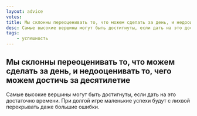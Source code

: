 ```yaml
---
layout: advice
votes:
title: Мы склонны переоценивать то, что можем сделать за день, и недооценивать то, чего можем достичь за десятилетие
desc: Самые высокие вершины могут быть достигнуты, если дать на это достаточно времени.
tags:
    - успешность
---
```


## Мы склонны переоценивать то, что можем сделать за день, и недооценивать то, чего можем достичь за десятилетие

Самые высокие вершины могут быть достигнуты, если дать на это достаточно времени. При долгой игре маленькие успехи будут с лихвой перекрывать даже большие ошибки.
